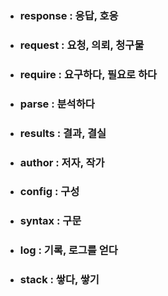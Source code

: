- ### response : 응답, 호응
- ### request : 요청, 의뢰, 청구물
- ### require : 요구하다, 필요로 하다
- ### parse :  분석하다
- ### results : 결과, 결실
- ### author : 저자, 작가
- ### config : 구성
- ### syntax : 구문
- ### log : 기록, 로그를 얻다
- ### stack : 쌓다, 쌓기